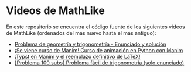 # Videos de MathLike

En este repositorio se encuentra el código fuente de los siguientes videos de MathLike (ordenados del más nuevo hasta el más antiguo):

* [Problema de geometría y trigonometría - Enunciado y solución](https://youtu.be/nuQ-k5nHxOo)
* [¡Se viene curso de Manim! Curso de animación en Python con Manim](https://youtu.be/11aAYyae55E)
* [¡Typst en Manim y el reemplazo definitivo de LaTeX!](https://youtube.com/shorts/OHTCyHWw-ws?feature=share)
* [[Problema 100 subs] Problema fácil de trigonometría (solo enunciado)](https://www.youtube.com/watch?v=fXnkTQC6qSw)
